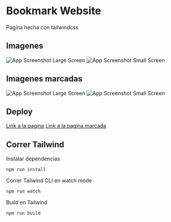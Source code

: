 # Bookmark Website

Pagina hecha con tailwindcss

## Imagenes

![App Screenshot Large Screen](https://i.imgur.com/sTRqW84.png)
![App Screenshot Small Screen](https://i.imgur.com/ID1REQl.png)

## Imagenes marcadas

![App Screenshot Large Screen](https://i.imgur.com/GSofvYf.png)
![App Screenshot Small Screen](https://i.imgur.com/78kD4ss.png)

## Deploy

[Link a la pagina](https://main--superlative-creponne-a19a47.netlify.app/)
[Link a la pagina marcada](https://64ea52bb067a026e0b26a61e--lucent-alfajores-a202b6.netlify.app/)

## Correr Tailwind

Instalar dependencias

```
npm run install
```

Correr Tailwind CLI en watch mode

```
npm run watch
```

Build en Tailwind

```
npm run build
```
